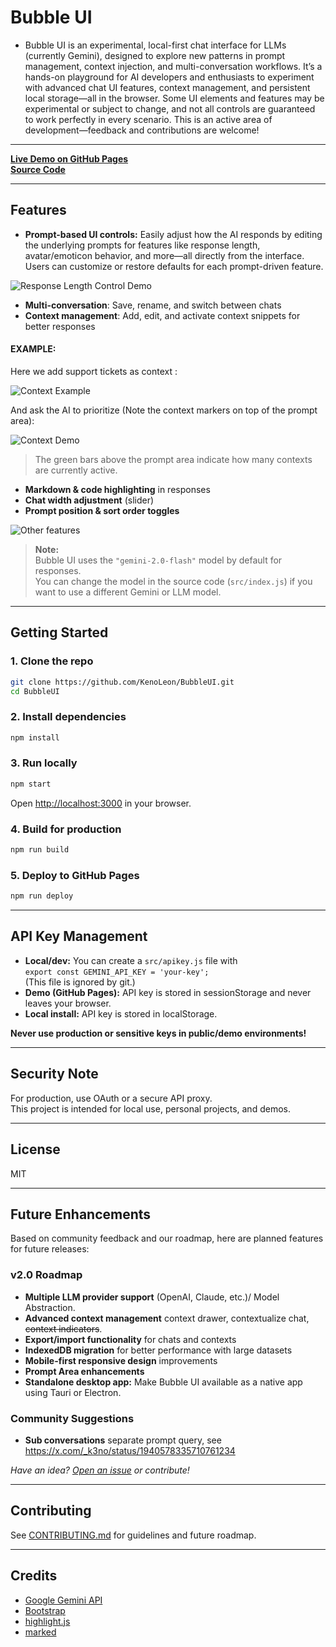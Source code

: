 
# Bubble UI

 - Bubble UI is an experimental, local-first chat interface for LLMs (currently Gemini), designed to explore new patterns in prompt management, context injection, and multi-conversation workflows. It’s a hands-on playground for AI developers and enthusiasts to experiment with advanced chat UI features, context management, and persistent local storage—all in the browser. Some UI elements and features may be experimental or subject to change, and not all controls are guaranteed to work perfectly in every scenario. This is an active area of development—feedback and contributions are welcome!



---
[**Live Demo on GitHub Pages**](https://kenoleon.github.io/BubbleUI/)  
[**Source Code**](https://github.com/KenoLeon/BubbleUI)

---

## Features 

- **Prompt-based UI controls:** Easily adjust how the AI responds by editing the underlying prompts for features like response length, avatar/emoticon behavior, and more—all directly from the interface. Users can customize or restore defaults for each prompt-driven feature.


![Response Length Control Demo](https://raw.githubusercontent.com/KenoLeon/BubbleUI/main/docs/BubbleUI_Resp.png)

- **Multi-conversation**: Save, rename, and switch between chats
- **Context management**: Add, edit, and activate context snippets for better responses

#### EXAMPLE:

Here we add support tickets as context :

![Context Example](https://raw.githubusercontent.com/KenoLeon/BubbleUI/main/docs/BubbleUI_Ctxt_Example.png)

And ask the AI to prioritize (Note the context markers on top of the prompt area):

![Context Demo](https://raw.githubusercontent.com/KenoLeon/BubbleUI/main/docs/BubbleUI_Ctxt_markers.png)

> The green bars above the prompt area indicate how many contexts are currently active.

- **Markdown & code highlighting** in responses
- **Chat width adjustment** (slider)
- **Prompt position & sort order toggles**

![Other features](https://raw.githubusercontent.com/KenoLeon/BubbleUI/main/docs/BubbleUI_Code.png)

> **Note:**  
> Bubble UI uses the `"gemini-2.0-flash"` model by default for responses.  
> You can change the model in the source code (`src/index.js`) if you want to use a different Gemini or LLM model.

---


## Getting Started

### 1. **Clone the repo**

```sh
git clone https://github.com/KenoLeon/BubbleUI.git
cd BubbleUI
```

### 2. **Install dependencies**

```sh
npm install
```

### 3. **Run locally**

```sh
npm start
```
Open [http://localhost:3000](http://localhost:3000) in your browser.

### 4. **Build for production**

```sh
npm run build
```

### 5. **Deploy to GitHub Pages**

```sh
npm run deploy
```

---

## API Key Management

- **Local/dev:** You can create a `src/apikey.js` file with  
  `export const GEMINI_API_KEY = 'your-key';`  
  (This file is ignored by git.)
- **Demo (GitHub Pages):** API key is stored in sessionStorage and never leaves your browser.
- **Local install:** API key is stored in localStorage.

**Never use production or sensitive keys in public/demo environments!**

---

## Security Note

For production, use OAuth or a secure API proxy.  
This project is intended for local use, personal projects, and demos.

---

## License

MIT

---

## Future Enhancements

Based on community feedback and our roadmap, here are planned features for future releases:

### v2.0 Roadmap
- **Multiple LLM provider support** (OpenAI, Claude, etc.)/ Model Abstraction.
- **Advanced context management** context drawer, contextualize chat, ~~context indicators~~.
- **Export/import functionality** for chats and contexts
- **IndexedDB migration** for better performance with large datasets
- **Mobile-first responsive design** improvements
- **Prompt Area enhancements** 
- **Standalone desktop app:** Make Bubble UI available as a native app using Tauri or Electron.


### Community Suggestions
- **Sub conversations** separate prompt query, see https://x.com/_k3no/status/1940578335710761234 


*Have an idea? [Open an issue](https://github.com/KenoLeon/BubbleUI/issues) or contribute!*

---

## Contributing

See [CONTRIBUTING.md](CONTRIBUTING.md) for guidelines and future roadmap.

---

## Credits

- [Google Gemini API](https://ai.google.dev/gemini-api/docs/quickstart)
- [Bootstrap](https://getbootstrap.com/)
- [highlight.js](https://highlightjs.org/)
- [marked](https://marked.js.org/)